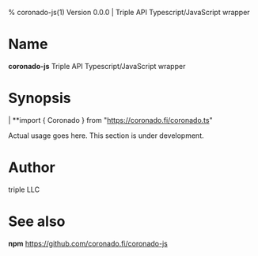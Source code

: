 % coronado-js(1) Version 0.0.0  | Triple API Typescript/JavaScript wrapper


Name
====

**coronado-js**   Triple API Typescript/JavaScript wrapper


Synopsis
========

| **import { Coronado } from "https://coronado.fi/coronado.ts"

Actual usage goes here.  This section is under development.

Author
======

triple LLC


See also
========

**npm**
https://github.com/coronado.fi/coronado-js


